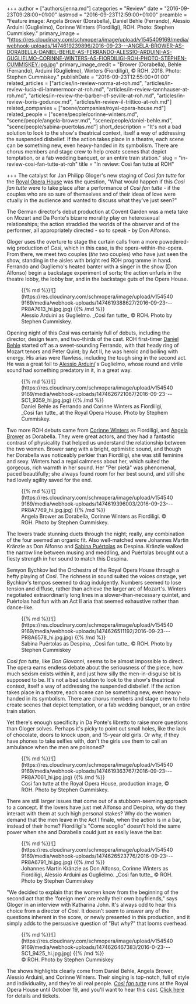 +++
author = ["authors/jenna.md"]
categories = "Review"
date = "2016-09-23T09:28:00+01:00"
lastmod = "2016-09-23T12:59:00+01:00"
preamble = "Feature image: Angela Brower (Dorabella), Daniel Behle (Ferrando), Alessio Arduini (Guglielmo), Corinne Winters (Fiordiligi), ROH. Photo: Stephen Cummiskey."
primary_image = "https://res.cloudinary.com/schmopera/image/upload/v1545409169/media/webhook-uploads/1474619239896/2016-09-23---ANGELA-BROWER-AS-DORABELLA-DANIEL-BEHLE-AS-FERRANDO-ALESSIO-ARDUINI-AS-GUGLIELMO-CORINNE-WINTERS-AS-FIORDILIGI-ROH-PHOTO-STEPHEN-CUMMISKEY.jpg.jpg"
primary_image_credit = "Brower (Dorabella), Behle (Ferrando), Arduini (Guglielmo), Winters (Fiordiligi), © ROH. 2016. Photo: Stephen Cummiskey."
publishDate = "2016-09-23T12:55:00+01:00"
related_articles = ["articles/in-review-norma-at-roh.md", "articles/in-review-lucia-di-lammermoor-at-roh.md", "articles/in-review-tannhauser-at-roh.md", "articles/in-review-the-barber-of-seville-at-roh.md", "articles/in-review-boris-godunov.md", "articles/in-review-il-trittico-at-roh.md"]
related_companies = ["scene/companies/royal-opera-house.md"]
related_people = ["scene/people/corinne-winters.md", "scene/people/angela-brower.md", "scene/people/daniel-behle.md", "scene/people/sabina-puertolas.md"]
short_description = "It&#039;s not a bad solution to look to the show&#039;s theatrical context, itself a way of addressing the suspended disbelief. If the action takes place in a theatre, each scene can be something new, even heavy-handed in its symbolism. There are chorus members and stage crew to help create scenes that depict temptation, or a fab wedding banquet, or an entire train station."
slug = "in-review-cosi-fan-tutte-at-roh"
title = "In review: Così fan tutte at ROH"

+++
The catalyst for Jan Philipp Gloger's new staging of _Così fan tutte_ for the [Royal Opera House](/scene/companies/royal-opera-house/) was the question, "What would happen if this _Così fan tutte_ were to take place after a performance of _Così fan tutte_ - if the couples who are so sure of themselves and of their ideas of love were ctually in the audience and wanted to discuss what they've just seen?"

The German director's debut production at Covent Garden was a meta take on Mozart and Da Ponte's bizarre morality play on heterosexual relationships; the action straddled the worlds of the observer and of the performer, all appropriately directed - so to speak - by Don Alfonso.

Gloger uses the overture to stage the curtain calls from a more powedered-wig production of _Così_, which in this case, is the opera-within-the-opera. From there, we meet two couples (_the_ two couples) who have just seen the show, standing in the aisles with bright red ROH programme in hand. Ferrando and Gugliemo's heated banter with a singer in the show (Don Alfonso) begin a backstage experiment of sorts; the action unfurls in the theatre lobby, the lobby bar, and in the backstage guts of the Opera House.

<figure data-type="image">{{% md %}}![](https://res.cloudinary.com/schmopera/image/upload/v1545409169/media/webhook-uploads/1474619388627/2016-09-23---PR8A7613_hi.jpg.jpg) {{% /md %}}<figcaption>Alessio Arduini as Guglielmo. _Così fan tutte_ © ROH. Photo by Stephen Cummiskey.</figcaption>
</figure>

Opening night of this _Così_ was certainly full of debuts, including the director, design team, and two-thirds of the cast. ROH first-timer [Daniel Behle](/scene/people/daniel-behle/) started off as a sweet-sounding Ferrando, with that heady ring of Mozart tenors and Peter Quint; by Act II, he was heroic and boiling with energy. His arias were flawless, including the tough sing in the second act. He was a great foil to [Alessio Arduini](http://barihunks.blogspot.co.uk/2016/09/alessio-arduini-returns-to-royal-opera.html)'s Guglielmo, whose round and virile sound had something predatory in it, in a great way.

<figure data-type="image">{{% md %}}![](https://res.cloudinary.com/schmopera/image/upload/v1545409169/media/webhook-uploads/1474626721067/2016-09-23---SC1_9359_hi.jpg.jpg) {{% /md %}}<figcaption>Daniel Behle as Ferrando and Corinne Winters as Fiordiligi, _Così fan tutte_ at the Royal Opera House. Photo by Stephem Cummiskey.</figcaption>
</figure>

Two more ROH debuts came from [Corinne Winters](/talking-with-singers-corinne-winters/) as Fiordiligi, and [Angela Brower](/scene/people/angela-brower/) as Dorabella. They were great actors, and they had a fantastic contrast of physicality that helped us understand the relationship between the two women. Brower sang with a bright, optimistic sound, and though her Dorabella was noticeably perkier than Fiordiligi, she was still feminine and sexy. Winters had a regal calmness about her, which suited the gorgeous, rich warmth in her sound. Her "Per pietà" was phenomenal, paced beautifully; she always found room for her best sound, and still she had lovely agility saved for the end.

<figure data-type="image">{{% md %}}![](https://res.cloudinary.com/schmopera/image/upload/v1545409169/media/webhook-uploads/1474619396003/2016-09-23---PR8A7769_hi.jpg.jpg) {{% /md %}}<figcaption>Angela Brower as Dorabella, Corinne Winters as Fiordiligi. © ROH. Photo by Stephen Cummiskey.</figcaption> </figure>

The lovers trade stunning duets through the night; really, any combination of the four seemed an organic fit. Also well-matched were Johannes Martin Kränzle as Don Alfonso and [Sabina Puértolas](/scene/people/sabina-puertolas/) as Despina. Kränzle walked the narrow line between musing and meddling, and Puértolas brought out a fiesty strength in her sound to match this Despina.

Semyon Bychkov led the Orchestra of the Royal Opera House through a hefty playing of _Così_. The richness in sound suited the voices onstage, yet Bychkov's tempos seemed to drag indulgently. Numbers seemed to lose tension and diffuse, rather than achieve the larger arc of Mozart's. Winters negotiated extraordinarily long lines in a slower-than-necessary quintet, and Puértolas had fun with an Act II aria that seemed exhaustive rather than dance-like.

<figure data-type="image">{{% md %}}![](https://res.cloudinary.com/schmopera/image/upload/v1545409169/media/webhook-uploads/1474626511192/2016-09-23---PR8A6578_hi.jpg.jpg) {{% /md %}}<figcaption>Sabina Puértolas as Despina, _Così fan tutte_ © ROH. Photo by Stephen Cummiskey</figcaption>
</figure>

_Così fan tutte_, like _Don Giovanni_, seems to be almost impossible to direct. The opera earns endless debate about the seriousness of the piece, how much sexism exists within it, and just how silly the men-in-disguise bit is supposed to be. It's not a bad solution to look to the show's theatrical context, itself a way of addressing the suspended disbelief. If the action takes place in a theatre, each scene can be something new, even heavy-handed in its symbolism. There are chorus members and stage crew to help create scenes that depict temptation, or a fab wedding banquet, or an entire train station.

Yet there's enough specificity in Da Ponte's libretto to raise more questions than Gloger solves. Perhaps it's picky to point out small holes, like the lack of chocolate, doors to knock upon, and 15-year old girls. Or why, if they have phones to take selfies with, don't the girls use them to call an ambulance when the men are poisoned?

<figure data-type="image">{{% md %}}![](https://res.cloudinary.com/schmopera/image/upload/v1545409169/media/webhook-uploads/1474619363767/2016-09-23---PR8A7061_hi.jpg.jpg) {{% /md %}}<figcaption>Così fan tutte at the Royal Opera House, production image, © ROH. Photo by Stephen Cummiskey.</figcaption> </figure>

There are still larger issues that come out of a stubborn-seeming approach to a concept. If the lovers have just met Alfonso and Despina, why do they interact with them at such high personal stakes? Why do the women demand that the men leave in the Act I finale, when the action is in a bar, instead of their home? Fiordiligi's "Come scoglio" doesn't hold the same power when she and Dorabella could just as easily leave the bar.

<figure data-type="image">{{% md %}}![](https://res.cloudinary.com/schmopera/image/upload/v1545409169/media/webhook-uploads/1474626523776/2016-09-23---PR8A6791_hi.jpg.jpg) {{% /md %}}<figcaption>Johannes Martin Kränzle as Don Alfonso, Corinne Winters as Fiordiligi, Alessio Arduini as Guglielmo. _Così fan tutte_ © ROH. Photo by Stephen Cummiskey</figcaption>
</figure>

"We decided to explain that the women know from the beginning of the second act that the 'foreign men' are really their own boyfriends," says Gloger in an interview with Katharina John. It's always odd to hear this choice from a director of _Così_. It doesn't seem to answer any of the questions inherent in the score, or newly presented in this production, and it simply adds to the persuasive question of "But _why?_" that looms overhead.

<figure data-type="image">{{% md %}}![](https://res.cloudinary.com/schmopera/image/upload/v1545409169/media/webhook-uploads/1474626467383/2016-0-23---SC1_9425_hi.jpg.jpg) {{% /md %}}<figcaption>© ROH. Photo by Stephen Cummiskey</figcaption> </figure>

The shows highlights clearly come from Daniel Behle, Angela Brower, Alessio Arduini, and Corinne Winters. Their singing is top-notch, full of style and individuality, and they're all real people. [_Così fan tutte_](http://www.roh.org.uk/productions/cosi-fan-tutte-by-jan-philipp-gloger) runs at the Royal Opera House until October 19, and you'll want to hear this cast. [Click here](http://www.roh.org.uk/productions/cosi-fan-tutte-by-jan-philipp-gloger) for details and tickets.